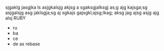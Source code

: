 sjgaklg jasgjka ls
asjgkalsjg akjsg a
sgaksgjalksgj as;g
ajg kajsga;sg
asjgalsjg
asg jaklsgja;sg
aj sgkajs
gajsgkl;ajsg;lkag;
aksg
jag
ajsg asjg
ajg
alsj 
RUBY

* ru
* ba
* ce
* de
as
rebase
